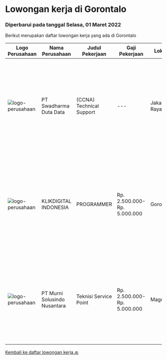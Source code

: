 
  # Lowongan kerja di Gorontalo

  ### Diperbarui pada tanggal Selasa, 01 Maret 2022

  Berikut merupakan daftar lowongan kerja yang ada di Gorontalo

  |Logo Perusahaan | Nama Perusahaan | Judul Pekerjaan | Gaji Pekerjaan | Lokasi | Deskripsi | Tanggal diunggah | Pranala |
  | -------------- | --------------- | --------------- | --------- | --------- | -------------- | ------- | ----------- |
  |![logo-perusahaan](https://image-service-cdn.seek.com.au/c9726dd48637f2122e69fa4f05bdeddb6166e3b5/ee4dce1061f3f616224767ad58cb2fc751b8d2dc)|PT Swadharma Duta Data|(CCNA) Technical Support|---|Jakarta Raya|Kualifikasi : D3- S1 bidang Teknik Informatika, Ilmu Komputer Usia 20 - 30 tahun Pengalaman di bidang IT Network 1 - 2 Tahun Menguasai bidang IT...|Jumat, 18 Februari 2022|https://www.jobstreet.co.id/id/job/ccna-technical-support-3795046?token=0~00eabda3-25bf-4a7d-8fdd-27e5e1d979bb&sectionRank=1&jobId=jobstreet-id-job-3795046|
|![logo-perusahaan](https://image-service-cdn.seek.com.au/957437394480cd1332639fa2469ac9714cb83831/ee4dce1061f3f616224767ad58cb2fc751b8d2dc)|KLIKDIGITAL INDONESIA|PROGRAMMER|Rp. 2.500.000-Rp. 5.000.000|Gorontalo|Usia maksimal 35 Tahun Minimal D3 Semua jurusan Pengalaman kerja minimal 1 tahun Bisa bekerja dengan tim Memahami Node JS atau Electron Memahami alur...|Selasa, 15 Februari 2022|https://www.jobstreet.co.id/id/job/programmer-3791115?token=0~00eabda3-25bf-4a7d-8fdd-27e5e1d979bb&sectionRank=2&jobId=jobstreet-id-job-3791115|
|![logo-perusahaan](https://image-service-cdn.seek.com.au/2d1ea8ff0455564725ee461e7649b26b6f031a13/ee4dce1061f3f616224767ad58cb2fc751b8d2dc)|PT Murni Solusindo Nusantara|Teknisi Service Point|Rp. 2.500.000-Rp. 5.000.000|Magelang|DESKRIPSI PEKERJAAN: Melakukan PM (Preventive Maintenance) dan CM (Corrective Maintenance) ke customer sesuai dengan SLA yang sudah ditetapkan....|Jumat, 04 Februari 2022|https://www.jobstreet.co.id/id/job/teknisi-service-point-3779519?token=0~00eabda3-25bf-4a7d-8fdd-27e5e1d979bb&sectionRank=3&jobId=jobstreet-id-job-3779519|


  [Kembali ke daftar lowongan kerja 🔙](../README.md#daftar-lowongan-kerja)
  